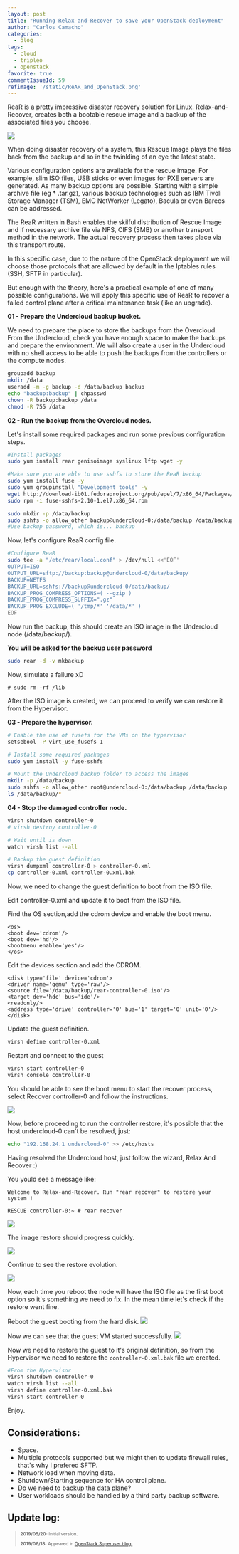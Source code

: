 ```yaml
---
layout: post
title: "Running Relax-and-Recover to save your OpenStack deployment"
author: "Carlos Camacho"
categories:
  - blog
tags:
  - cloud
  - tripleo
  - openstack
favorite: true
commentIssueId: 59
refimage: '/static/ReAR_and_OpenStack.png'
---
```


ReaR is a pretty impressive disaster recovery
solution for Linux. Relax-and-Recover, creates both a
bootable rescue image and a backup of the associated files you choose.

![](/static/ReAR_and_OpenStack.png)

When doing disaster recovery of a system, this Rescue Image plays
the files back from the backup and so in the twinkling of
an eye the latest state.

Various configuration options are available for the rescue image.
For example, slim ISO files, USB sticks or even images for PXE
servers are generated. As many backup options are possible.
Starting with a simple archive file (eg * .tar.gz),
various backup technologies such as IBM Tivoli Storage Manager (TSM),
EMC NetWorker (Legato), Bacula or even Bareos can be addressed.

The ReaR written in Bash enables the skilful
distribution of Rescue Image and if necessary archive file via
NFS, CIFS (SMB) or another transport method in the network.
The actual recovery process then takes place via this transport route.

In this specific case, due to the nature of the OpenStack deployment we will
choose those protocols that are allowed by default in the Iptables rules (SSH, SFTP in particular).

But enough with the theory, here's a practical example of one of many possible configurations.
We will apply this specific use of ReaR to recover
a failed control plane after a critical maintenance task (like an upgrade).

__01 - Prepare the Undercloud backup bucket.__

We need to prepare the place to store the backups from the Overcloud.
From the Undercloud, check you have enough space to make the backups
and prepare the environment. We will also create a user in the
Undercloud with no shell access to be able to push the backups from the
controllers or the compute nodes.

```bash
groupadd backup
mkdir /data
useradd -m -g backup -d /data/backup backup
echo "backup:backup" | chpasswd
chown -R backup:backup /data
chmod -R 755 /data
```

__02 - Run the backup from the Overcloud nodes.__

Let's install some required packages and run some previous
configuration steps.

```bash
#Install packages
sudo yum install rear genisoimage syslinux lftp wget -y

#Make sure you are able to use sshfs to store the ReaR backup
sudo yum install fuse -y
sudo yum groupinstall "Development tools" -y
wget http://download-ib01.fedoraproject.org/pub/epel/7/x86_64/Packages/f/fuse-sshfs-2.10-1.el7.x86_64.rpm
sudo rpm -i fuse-sshfs-2.10-1.el7.x86_64.rpm

sudo mkdir -p /data/backup
sudo sshfs -o allow_other backup@undercloud-0:/data/backup /data/backup
#Use backup password, which is... backup
```

Now, let's configure ReaR config file.

```bash
#Configure ReaR
sudo tee -a "/etc/rear/local.conf" > /dev/null <<'EOF'
OUTPUT=ISO
OUTPUT_URL=sftp://backup:backup@undercloud-0/data/backup/
BACKUP=NETFS
BACKUP_URL=sshfs://backup@undercloud-0/data/backup/
BACKUP_PROG_COMPRESS_OPTIONS=( --gzip )
BACKUP_PROG_COMPRESS_SUFFIX=".gz"
BACKUP_PROG_EXCLUDE=( '/tmp/*' '/data/*' )
EOF
```

Now run the backup, this should create an ISO image in
the Undercloud node (/data/backup/).

**You will be asked for the backup user password**

```bash
sudo rear -d -v mkbackup
```

Now, simulate a failure xD

```
# sudo rm -rf /lib
```

After the ISO image is created, we can proceed to
verify we can restore it from the Hypervisor.

__03 - Prepare the hypervisor.__


```bash
# Enable the use of fusefs for the VMs on the hypervisor
setsebool -P virt_use_fusefs 1

# Install some required packages
sudo yum install -y fuse-sshfs

# Mount the Undercloud backup folder to access the images
mkdir -p /data/backup
sudo sshfs -o allow_other root@undercloud-0:/data/backup /data/backup
ls /data/backup/*
```

__04 - Stop the damaged controller node.__


```bash
virsh shutdown controller-0
# virsh destroy controller-0

# Wait until is down
watch virsh list --all

# Backup the guest definition
virsh dumpxml controller-0 > controller-0.xml
cp controller-0.xml controller-0.xml.bak
```

Now, we need to change the guest definition to boot from the ISO file.

Edit controller-0.xml and update it to boot from the ISO file.

Find the OS section,add the cdrom device and enable the boot menu.

```
<os>
<boot dev='cdrom'/>
<boot dev='hd'/>
<bootmenu enable='yes'/>
</os>
```

Edit the devices section and add the CDROM.

```
<disk type='file' device='cdrom'>
<driver name='qemu' type='raw'/>
<source file='/data/backup/rear-controller-0.iso'/>
<target dev='hdc' bus='ide'/>
<readonly/>
<address type='drive' controller='0' bus='1' target='0' unit='0'/>
</disk>
```

Update the guest definition.

```bash
virsh define controller-0.xml
```

Restart and connect to the guest

```bash
virsh start controller-0
virsh console controller-0
```

You should be able to see the boot menu to start the recover process, select Recover controller-0 and follow the instructions.

![](/static/ReAR1.PNG)

Now, before proceeding to run the controller restore, it's possible that
the host undercloud-0 can't be resolved, just:

```bash
echo "192.168.24.1 undercloud-0" >> /etc/hosts
```

Having resolved the Undercloud host, just follow the wizard, Relax And Recover :)

You yould see a message like:

```
Welcome to Relax-and-Recover. Run "rear recover" to restore your system !

RESCUE controller-0:~ # rear recover
```

![](/static/ReAR2.PNG)

The image restore should progress quickly.

![](/static/ReAR3.PNG)

Continue to see the restore evolution.

![](/static/ReAR4.PNG)

Now, each time you reboot the node will have the ISO file
as the first boot option so it's something we need to fix.
In the mean time let's check if the restore went fine.

Reboot the guest booting from the hard disk.
![](/static/ReAR5.PNG)

Now we can see that the guest VM started successfully.
![](/static/ReAR6.PNG)


Now we need to restore the guest to it's original definition,
so from the Hypervisor we need to restore the `controller-0.xml.bak` 
file we created.

```bash
#From the Hypervisor
virsh shutdown controller-0
watch virsh list --all
virsh define controller-0.xml.bak
virsh start controller-0
```


Enjoy.


## Considerations:

* Space.
* Multiple protocols supported but we might then to update firewall rules, that's why I prefered SFTP.
* Network load when moving data.
* Shutdown/Starting sequence for HA control plane.
* Do we need to backup the data plane?
* User workloads should be handled by a third party backup software.


## Update log:

<div style="font-size:10px">
  <blockquote>
    <p><strong>2019/05/20:</strong> Initial version.</p>
    <p><strong>2019/06/18:</strong> Appeared in <a href="https://superuser.openstack.org/articles/tutorial-rear-openstack-deployment/">OpenStack Superuser blog.</a></p>
  </blockquote>
</div>

